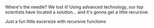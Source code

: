 Where's the needle? We lost it!
Using advanced technology, our top scientists have located a solution... and it's gonna get a little recursive.

Just a fun little excersize with recursive functions
